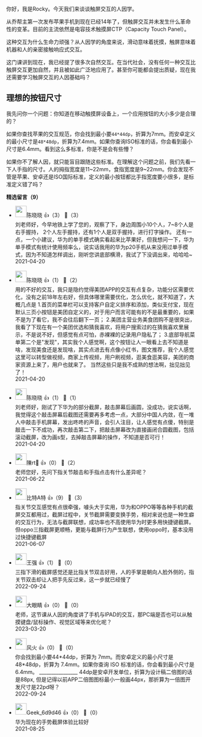 你好，我是Rocky。今天我们来谈谈触屏交互的人因学。

从乔帮主第一次发布苹果手机到现在已经14年了，但触屏交互并未发生什么革命性的变革。目前的主流依然是电容技术触摸屏CTP（Capacity Touch Panel）。

这种交互为什么生命力顽强？从人因学的角度来说，滑动意味着抚摸，触屏意味着机器和人的亲密接触响应式交互。

这门课讲到现在，我已经提了很多次自然交互。在当代社会，没有任何一种交互比触屏交互更加自然，并且被如此广泛地应用了。甚至你可能都会提出质疑，现在我还需要学习触屏交互的人因基础吗？

## 理想的按钮尺寸

我先问你一个问题：你知道在移动触摸屏设备上，一个应用按钮的大小多少是合理的？

如果你查找苹果的交互规范，你会找到最小要`44*44dp`，折算为7mm。而安卓定义的最小尺寸是`48*48dp`，折算为7.4mm。如果你查询ISO标准的话，你会看到最小尺寸是6.4mm。看到这么多标准，你是不是会有些懵？

如果你不了解人因，就只能盲目跟随这些标准。在理解这个问题之前，我们先看一下人手指的尺寸。人的拇指宽度是11~22mm，食指宽度是9~22mm。你会发现不管是苹果、安卓还是ISO国际标准，定义的最小按钮都比手指宽度要小很多，是标准定义错了吗？
<div><strong>精选留言（9）</strong></div><ul>
<li><img src="https://static001.geekbang.org/account/avatar/00/21/34/7d/0543a97f.jpg" width="30px"><span>陈晓晓</span> 👍（3） 💬（3）<div>刘老师好，今早地铁上学了您的，观察了下，身边周围小10个人，7~8个人是右手握持， 2个人左手握持，还有1个人是双手握持，进行打字操作。
还有一点，一个小建议，华为的单手模式确实看起来比苹果好，但我想问一下，华为单手模式有统计使用频率么，说实话我用的华为p20手机从来没用过单手模式，因为不知道怎样调出，刚听您讲底部横滑，我试了下没调出来，哈哈哈~</div>2021-04-20</li><br/><li><img src="https://static001.geekbang.org/account/avatar/00/21/34/7d/0543a97f.jpg" width="30px"><span>陈晓晓</span> 👍（1） 💬（2）<div>用的不好的交互，我只是隐约觉得美团APP的交互有点复杂，功能分区需要优化，没有之前18年左右好，但具体哪里需要优化，怎么优化，就不知道了，大概几点是
1.首页的菜单栏可以支持客户自定义排序和添加，类似支付宝，现在默认三页小按钮是美团自定义的，对于用户而言可能有的不是最重要的，如果不是为了看它，我不会往后翻下一页；
2.美团主营业务美食团购不是很突出，我看了下现在有一个美团优选和猜我喜欢，将用户搜索过的在猜我喜欢里展示，不是说不好，但感觉有点可怕，赤裸裸的记录用户隐私了；
3.底部导航菜单第二个是&quot;发现&quot;，其实我个人感觉啊，这个按钮让人一眼看上去不知道是啥，发现美食还是发现啥，其实点进去有点像小红书，图文推荐，我个人感觉这里可以转型做视频，商家上传视频，用户刷视频，逛美食逛美容，美团的商家资源上来了，用户也就来了。
当然这些只是我不成熟的想法啊，拙见拙见了！</div>2021-04-20</li><br/><li><img src="https://static001.geekbang.org/account/avatar/00/21/34/7d/0543a97f.jpg" width="30px"><span>陈晓晓</span> 👍（1） 💬（1）<div>刘老师好，刚试了下华为的部分截屏，敲击屏幕后画圆，没成功，说实话啊，我觉得这个敲击屏幕后截图还需要再多考虑一点，大部分中国人内敛，在一堆人中敲击手机屏幕，发出咚咚的声音，会引人注目，让人感觉有点傻，特别是敲击一下不成功，再次敲击第二下，把敲击屏幕改为直接画闭合圆截图，包括滚动截屏，改为画s型，去掉敲击屏幕的操作，不知道是否可行！</div>2021-04-20</li><br/><li><img src="https://static001.geekbang.org/account/avatar/00/25/27/07/0a70e338.jpg" width="30px"><span>陳rt🦁</span> 👍（0） 💬（2）<div>老师您好，先问下指关节敲击和手指点击有什么差异呢？</div>2021-06-22</li><br/><li><img src="https://static001.geekbang.org/account/avatar/00/27/ee/71/33e031bb.jpg" width="30px"><span>比特A特</span> 👍（9） 💬（3）<div>指关节交互感觉有点很牵强，噱头大于实用，华为和OPPO等等各种手机的截屏交互都用过，截屏过程中，关节截屏需要变换手势，相对来说也是一种生癖的交互行为，无法与截屏联想，成功率也不高使用华为时更多用快捷键截屏。但oppo三指截屏更顺畅，更能与截屏行为产生联想，使用oppo时，基本没用过快捷键截屏</div>2021-06-07</li><br/><li><img src="" width="30px"><span>王强</span> 👍（1） 💬（0）<div>三指下滑的截屏感觉还是比指关节双击好用，人的手掌是朝向人脸外侧的，指关节双击却让人把手先反过来，这一步就已经慢了</div>2022-09-24</li><br/><li><img src="https://static001.geekbang.org/account/avatar/00/2b/c4/06/707e2674.jpg" width="30px"><span>大眼睛</span> 👍（0） 💬（0）<div>老师，这节课从人因的角度讲了手机与IPAD的交互，那PC端是否也可以从触摸键盘&#47;鼠标操作、视觉区域等来优化呢？</div>2023-03-20</li><br/><li><img src="https://static001.geekbang.org/account/avatar/00/25/64/b4/a04864a1.jpg" width="30px"><span>风火</span> 👍（0） 💬（0）<div>你会找到最小要44*44dp，折算为 7mm。而安卓定义的最小尺寸是48*48dp，折算为 7.4mm。如果你查询 ISO 标准的话，你会看到最小尺寸是 6.4mm。
________________
44dp是安卓开发单位，折算为设计稿二倍图的话是88px, 但是记得以前APP二倍图图标最小一般画44px，那折算为一倍图开发尺寸是22pd呀？</div>2022-09-24</li><br/><li><img src="https://static001.geekbang.org/account/avatar/00/29/ae/60/f85e85f4.jpg" width="30px"><span>Geek_6d9d46</span> 👍（0） 💬（0）<div>华为现在的手势截屏体验比较好</div>2021-08-25</li><br/>
</ul>